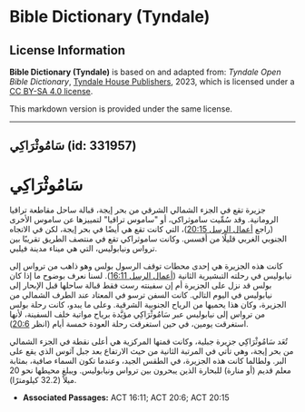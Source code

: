 # Bible Dictionary (Tyndale)

## License Information

**Bible Dictionary (Tyndale)** is based on and adapted from: _Tyndale Open Bible Dictionary_, [Tyndale House Publishers](https://tyndaleopenresources.com/), 2023, which is licensed under a [CC BY-SA 4.0 license](https://creativecommons.org/licenses/by-sa/4.0/legalcode.en).

This markdown version is provided under the same license.



--------------------------------

## سَامُوثْرَاكِي (id: 331957)

سَامُوثْرَاكِي
==============

جزيرة تقع في الجزء الشمالي الشرقي من بحر إيجة، قبالة ساحل مقاطعة تراقيا الرومانية. وقد سُمِّيت ساموثراكي، أو "ساموس تراقيا" لتمييزها عن ساموس الأخرى (راجع [أعمال الرسل 20:15](https://ref.ly/Acts20:15))، التي كانت تقع هي أيضًا في بحر إيجة، لكن في الاتجاه الجنوبي الغربي قليلًا من أفسس. وكانت ساموثراكي تقع في منتصف الطريق تقريبًا بين ترواس ونيابوليس، التي هي ميناء مدينة فيلبي.

كانت هذه الجزيرة هي إحدى محطات توقف الرسول بولس وهو ذاهب من ترواس إلى نيابوليس في رحلته التبشيرية الثانية ([أعمال الرسل 16:11](https://ref.ly/Acts16:11)). لسنا نعرف بوضوح ما إذا كان بولس قد نزل على الجزيرة أم إن سفينته رست فقط قبالة ساحلها قبل الإبحار إلى نيابوليس في اليوم التالي. كانت السفن ترسو في المعتاد عند الطرف الشمالي من الجزيرة، وكان هذا يحميها من الرياح الجنوبية الشرقية. وعلى ما يبدو، كانت رحلة بولس من ترواس إلى نيابوليس عبر سَامُوثْرَاكِي مؤيَّدة برياح مواتية خلف السفينة، لأنها استغرقت يومين، في حين استغرقت رحلة العودة خمسة أيام (انظر [20:6](https://ref.ly/Acts20:6)).

تُعَد سَامُوثْرَاكِي جزيرة جبلية، وكانت قمتها المركزية هي أعلى نقطة في الجزء الشمالي من بحر إيجة، وهي تأتي في المرتبة الثانية من حيث الارتفاع بعد جبل آثوس الذي يقع على البر. ولطالما كانت هذه الجزيرة، في الطقس الجيد، وعندما تكون السماء صافية، بمثابة معلم قديم (أو منارة) للبحارة الذين يبحرون بين ترواس ونيابوليس. ويبلغ محيطها نحو 20 ميلاً (32\.2 كيلومترًا).

* **Associated Passages:** ACT 16:11; ACT 20:6; ACT 20:15

